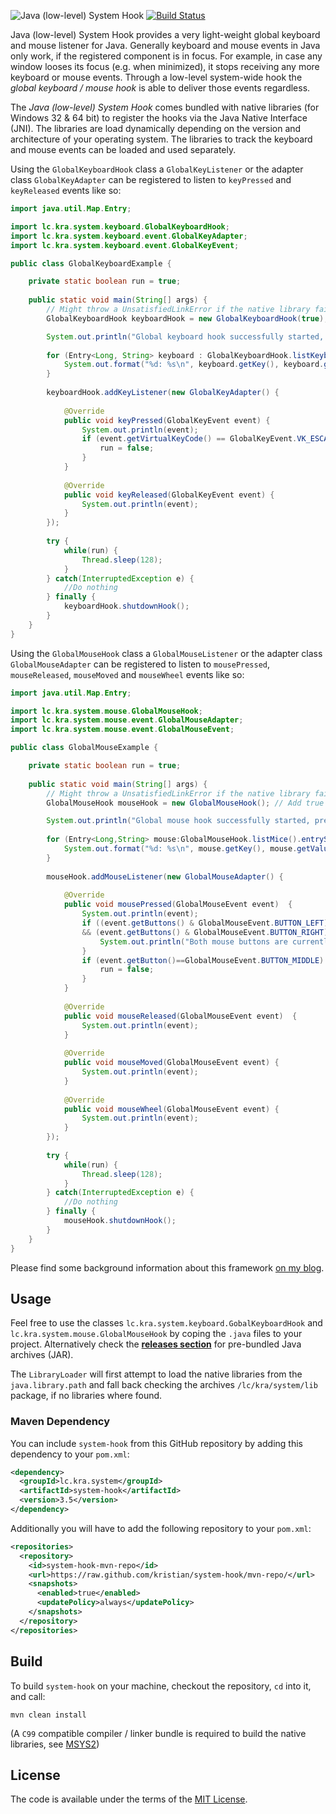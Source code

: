![Java (low-level) System Hook](https://raw.github.com/kristian/system-hook/assets/system-hook-logo.png) [![Build Status](https://ci.appveyor.com/api/projects/status/github/kristian/system-hook?branch=master&svg=true)](https://ci.appveyor.com/project/kristian/system-hook)

Java (low-level) System Hook provides a very light-weight global keyboard and mouse listener for Java. Generally keyboard and mouse events in Java only work, if the registered component is in focus. For example, in case any window looses its focus (e.g. when minimized), it stops receiving any more keyboard or mouse events. Through a low-level system-wide hook the *global keyboard / mouse hook* is able to deliver those events regardless.

The *Java (low-level) System Hook* comes bundled with native libraries (for Windows 32 & 64 bit) to register the hooks via the Java Native Interface (JNI). The libraries are load dynamically depending on the version and architecture of your operating system. The libraries to track the keyboard and mouse events can be loaded and used separately.

Using the `GlobalKeyboardHook` class a `GlobalKeyListener` or the adapter class `GlobalKeyAdapter` can be registered to listen to `keyPressed` and `keyReleased` events like so:
```java
import java.util.Map.Entry;

import lc.kra.system.keyboard.GlobalKeyboardHook;
import lc.kra.system.keyboard.event.GlobalKeyAdapter;
import lc.kra.system.keyboard.event.GlobalKeyEvent;

public class GlobalKeyboardExample {

	private static boolean run = true;
	
	public static void main(String[] args) {
		// Might throw a UnsatisfiedLinkError if the native library fails to load or a RuntimeException if hooking fails 
		GlobalKeyboardHook keyboardHook = new GlobalKeyboardHook(true); // Use false here to switch to hook instead of raw input

		System.out.println("Global keyboard hook successfully started, press [escape] key to shutdown. Connected keyboards:");
		
		for (Entry<Long, String> keyboard : GlobalKeyboardHook.listKeyboards().entrySet()) {
			System.out.format("%d: %s\n", keyboard.getKey(), keyboard.getValue());
		}
		
		keyboardHook.addKeyListener(new GlobalKeyAdapter() {
		
			@Override 
			public void keyPressed(GlobalKeyEvent event) {
				System.out.println(event);
				if (event.getVirtualKeyCode() == GlobalKeyEvent.VK_ESCAPE) {
					run = false;
				}
			}
			
			@Override 
			public void keyReleased(GlobalKeyEvent event) {
				System.out.println(event); 
			}
		});
		
		try {
			while(run) { 
				Thread.sleep(128); 
			}
		} catch(InterruptedException e) { 
			//Do nothing
		} finally {
			keyboardHook.shutdownHook(); 
		}
	}
}
```

Using the `GlobalMouseHook` class a `GlobalMouseListener` or the adapter class `GlobalMouseAdapter` can be registered to listen to `mousePressed`, `mouseReleased`, `mouseMoved` and `mouseWheel` events like so:
```java
import java.util.Map.Entry;

import lc.kra.system.mouse.GlobalMouseHook;
import lc.kra.system.mouse.event.GlobalMouseAdapter;
import lc.kra.system.mouse.event.GlobalMouseEvent;

public class GlobalMouseExample {

	private static boolean run = true;
	
	public static void main(String[] args) {
		// Might throw a UnsatisfiedLinkError if the native library fails to load or a RuntimeException if hooking fails 
		GlobalMouseHook mouseHook = new GlobalMouseHook(); // Add true to the constructor, to switch to raw input mode

		System.out.println("Global mouse hook successfully started, press [middle] mouse button to shutdown. Connected mice:");
		
		for (Entry<Long,String> mouse:GlobalMouseHook.listMice().entrySet()) {
			System.out.format("%d: %s\n", mouse.getKey(), mouse.getValue());
		}
		
		mouseHook.addMouseListener(new GlobalMouseAdapter() {
		
			@Override 
			public void mousePressed(GlobalMouseEvent event)  {
				System.out.println(event);
				if ((event.getButtons() & GlobalMouseEvent.BUTTON_LEFT) != GlobalMouseEvent.BUTTON_NO
				&& (event.getButtons() & GlobalMouseEvent.BUTTON_RIGHT) != GlobalMouseEvent.BUTTON_NO) {
					System.out.println("Both mouse buttons are currently pressed!");
				}
				if (event.getButton()==GlobalMouseEvent.BUTTON_MIDDLE) {
					run = false;
				}
			}
			
			@Override 
			public void mouseReleased(GlobalMouseEvent event)  {
				System.out.println(event); 
			}
			
			@Override 
			public void mouseMoved(GlobalMouseEvent event) {
				System.out.println(event); 
			}
			
			@Override 
			public void mouseWheel(GlobalMouseEvent event) {
				System.out.println(event); 
			}
		});
		
		try {
			while(run) { 
				Thread.sleep(128); 
			}
		} catch(InterruptedException e) { 
			//Do nothing
		} finally {
			mouseHook.shutdownHook(); 
		}
	}
}
```

Please find some background information about this framework [on my blog](http://kra.lc/blog/2016/02/java-global-system-hook/).

Usage
-----

Feel free to use the classes `lc.kra.system.keyboard.GobalKeyboardHook` and `lc.kra.system.mouse.GlobalMouseHook` by coping the `.java` files to your project. Alternatively check the [**releases section**](https://github.com/kristian/system-hook/releases) for pre-bundled Java archives (JAR).

The `LibraryLoader` will first attempt to load the native libraries from the `java.library.path` and fall back checking the archives `/lc/kra/system/lib` package, if no libraries where found.

### Maven Dependency
You can include `system-hook` from this GitHub repository by adding this dependency to your `pom.xml`:

```xml
<dependency>
  <groupId>lc.kra.system</groupId>
  <artifactId>system-hook</artifactId>
  <version>3.5</version>
</dependency>
```

Additionally you will have to add the following repository to your `pom.xml`:

```xml
<repositories>
  <repository>
    <id>system-hook-mvn-repo</id>
    <url>https://raw.github.com/kristian/system-hook/mvn-repo/</url>
    <snapshots>
      <enabled>true</enabled>
      <updatePolicy>always</updatePolicy>
    </snapshots>
  </repository>
</repositories>
```

Build
-----

To build `system-hook` on your machine, checkout the repository, `cd` into it, and call:
```
mvn clean install
```
(A `C99` compatible compiler / linker bundle is required to build the native libraries, see [MSYS2](http://sourceforge.net/projects/msys2/)) 

License
-------

The code is available under the terms of the [MIT License](http://opensource.org/licenses/MIT).
